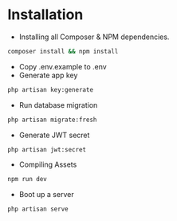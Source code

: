 # Installation

-   Installing all Composer & NPM dependencies.

```bash
composer install && npm install
```

-   Copy .env.example to .env
-   Generate app key

```bash
php artisan key:generate
```

-   Run database migration

```bash
php artisan migrate:fresh
```

-   Generate JWT secret

```bash
php artisan jwt:secret
```

-   Compiling Assets

```bash
npm run dev
```

-   Boot up a server

```bash
php artisan serve
```
